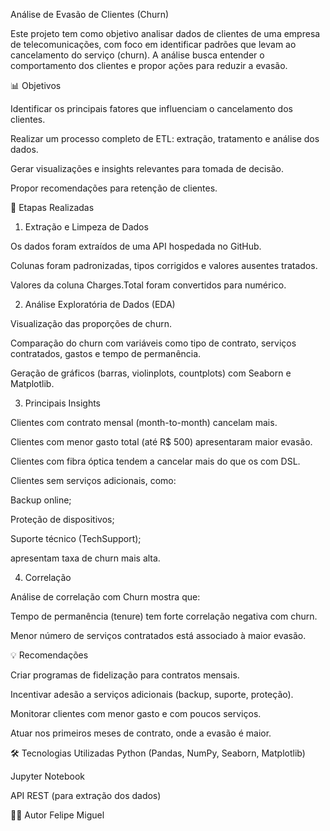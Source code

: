 Análise de Evasão de Clientes (Churn)

Este projeto tem como objetivo analisar dados de clientes de uma empresa de telecomunicações, com foco em identificar padrões que levam ao cancelamento do serviço (churn). A análise busca entender o comportamento dos clientes e propor ações para reduzir a evasão.

📊 Objetivos

Identificar os principais fatores que influenciam o cancelamento dos clientes.

Realizar um processo completo de ETL: extração, tratamento e análise dos dados.

Gerar visualizações e insights relevantes para tomada de decisão.

Propor recomendações para retenção de clientes.

🧹 Etapas Realizadas

1. Extração e Limpeza de Dados

Os dados foram extraídos de uma API hospedada no GitHub.

Colunas foram padronizadas, tipos corrigidos e valores ausentes tratados.

Valores da coluna Charges.Total foram convertidos para numérico.

2. Análise Exploratória de Dados (EDA)

Visualização das proporções de churn.

Comparação do churn com variáveis como tipo de contrato, serviços contratados, gastos e tempo de permanência.

Geração de gráficos (barras, violinplots, countplots) com Seaborn e Matplotlib.

3. Principais Insights

Clientes com contrato mensal (month-to-month) cancelam mais.

Clientes com menor gasto total (até R$ 500) apresentaram maior evasão.

Clientes com fibra óptica tendem a cancelar mais do que os com DSL.

Clientes sem serviços adicionais, como:

Backup online;

Proteção de dispositivos;

Suporte técnico (TechSupport);

apresentam taxa de churn mais alta.

4. Correlação

Análise de correlação com Churn mostra que:

Tempo de permanência (tenure) tem forte correlação negativa com churn.

Menor número de serviços contratados está associado à maior evasão.

💡 Recomendações

Criar programas de fidelização para contratos mensais.

Incentivar adesão a serviços adicionais (backup, suporte, proteção).

Monitorar clientes com menor gasto e com poucos serviços.

Atuar nos primeiros meses de contrato, onde a evasão é maior.

🛠️ Tecnologias Utilizadas
Python (Pandas, NumPy, Seaborn, Matplotlib)

Jupyter Notebook

API REST (para extração dos dados)

👨‍💻 Autor
Felipe Miguel
